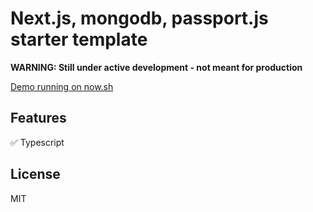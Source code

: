 # Next.js, mongodb, passport.js starter template

**WARNING: Still under active development - not meant for production**

[Demo running on now.sh](https://nextjs-starter-etk.now.sh/)

## Features

✅ Typescript

## License

MIT
